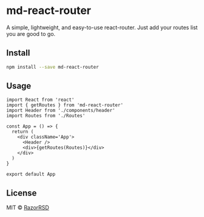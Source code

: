 # md-react-router

A simple, lightweight, and easy-to-use react-router. Just add your routes list you are good to go.

## Install

```bash
npm install --save md-react-router
```

## Usage

```tsx
import React from 'react'
import { getRoutes } from 'md-react-router'
import Header from './components/header'
import Routes from './Routes'

const App = () => {
  return (
    <div className='App'>
      <Header />
      <div>{getRoutes(Routes)}</div>
    </div>
  )
}

export default App
```

## License

MIT © [RazorRSD](https://github.com/RazorRSD)
